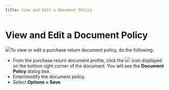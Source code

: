 ```yaml
---
title: View and Edit a Document Policy
---
```


# View and Edit a Document Policy


![]({{site.pp_baseurl}}/img/steps.gif)To view or edit a purchase return document  policy, do the following:

- From the purchase  return document profile, click the ![]({{site.pp_baseurl}}/img/pur_document_policy.gif) icon displayed on the  bottom right corner of the document. You will see the **Document 
 Policy** dialog box.
- Enter/modify  the document policy.
- Select **Options &gt; Save**.

